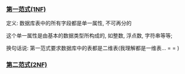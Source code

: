 ### [第一范式(1NF)](https://www.imooc.com/video/1915)

定义: 数据库表中的所有字段都是单一属性, 不可再分的

这个单一属性是由基本的数据类型所构成的, 如整数, 浮点数, 字符串等等;

换句话说: 第一范式要求数据库中的表都是二维表(我理解都是一维表...  = = )

### [第二范式(2NF)](https://www.imooc.com/video/1916)

